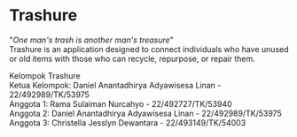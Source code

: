 # Trashure
"*One man's trash is another man's treasure*"  
Trashure is an application designed to connect individuals who have unused or old items with those who can recycle, repurpose, or repair them.

Kelompok Trashure  
Ketua Kelompok: Daniel Anantadhirya Adyawisesa Linan - 22/492989/TK/53975  
Anggota 1: Rama Sulaiman Nurcahyo - 22/492727/TK/53940  
Anggota 2: Daniel Anantadhirya Adyawisesa Linan - 22/492989/TK/53975  
Anggota 3: Christella Jesslyn Dewantara - 22/493149/TK/54003
